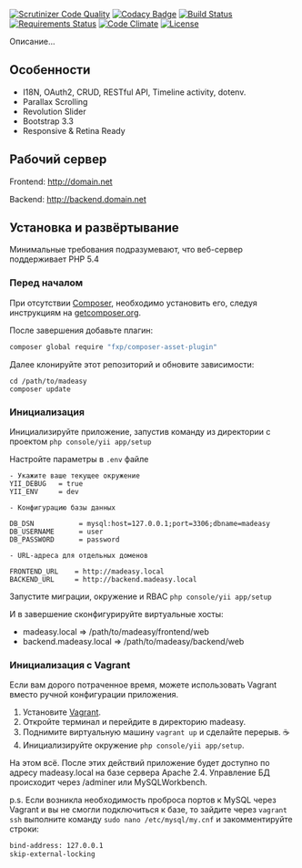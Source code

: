 [![Scrutinizer Code Quality](https://scrutinizer-ci.com/g/Exoticness/madeasy/badges/quality-score.png?b=master)](https://scrutinizer-ci.com/g/Exoticness/madeasy/?branch=master) [![Codacy Badge](https://img.shields.io/badge/codacy-B-brightgreen.svg)](https://www.codacy.com/app/roof1rst/list) [![Build Status](https://scrutinizer-ci.com/g/Exoticness/madeasy/badges/build.png?b=master)](https://scrutinizer-ci.com/g/Exoticness/madeasy/build-status/master) [![Requirements Status](https://requires.io/github/Exoticness/madeasy/requirements.svg?branch=master)](https://requires.io/github/Exoticness/madeasy/requirements/?branch=master) [![Code Climate](https://img.shields.io/codeclimate/github/kabisaict/flow.svg)]() [![License](https://img.shields.io/badge/licence-GPLv3-brightgreen.svg?style=flat)]()

Описание...


Особенности
--------
- I18N, OAuth2, CRUD, RESTful API, Timeline activity, dotenv.
- Parallax Scrolling
- Revolution Slider
- Bootstrap 3.3
- Responsive & Retina Ready

Рабочий сервер
----
Frontend:
http://domain.net

Backend:
http://backend.domain.net

Установка и развёртывание
------------

Минимальные требования подразумевают, что веб-сервер поддерживает PHP 5.4

### Перед началом
При отсутствии [Composer](http://getcomposer.org/), необходимо установить его, следуя инструкциям на [getcomposer.org](http://getcomposer.org/doc/00-intro.md#installation-nix).

После завершения добавьте плагин:
```bash
composer global require "fxp/composer-asset-plugin"
```

Далее клонируйте этот репозиторий и обновите зависимости:
```
cd /path/to/madeasy
composer update
```

### Инициализация

Инициализируйте приложение, запустив команду из директории с проектом
```php console/yii app/setup```

Настройте параметры в `.env` файле
	

	- Укажите ваше текущее окружение
	YII_DEBUG   = true
	YII_ENV     = dev
	
	- Конфигурацию базы данных
	
	DB_DSN           = mysql:host=127.0.0.1;port=3306;dbname=madeasy
	DB_USERNAME      = user
	DB_PASSWORD      = password
	
	- URL-адреса для отдельных доменов

	FRONTEND_URL    = http://madeasy.local
	BACKEND_URL     = http://backend.madeasy.local


Запустите миграции, окружение и RBAC
```php console/yii app/setup```

И в завершение сконфигурируйте виртуальные хосты:
- madeasy.local => /path/to/madeasy/frontend/web
- backend.madeasy.local => /path/to/madeasy/backend/web

### Инициализация c Vagrant
Если вам дорого потраченное время, можете использовать Vagrant вместо ручной конфигурации приложения.

1. Установите [Vagrant](https://www.vagrantup.com/).
2. Откройте терминал и перейдите в директорию madeasy.
3. Поднимите виртуальную машину ```vagrant up``` и сделайте перерыв. :coffee:
4. Инициализируйте окружение ```php console/yii app/setup```.

На этом всё. После этих действий приложение будет доступно по адресу madeasy.local на базе сервера Apache 2.4. Управление БД происходит через /adminer или MySQLWorkbench.

p.s. Если возникла необходимость проброса портов к MySQL через Vagrant и вы не смогли подключиться к базе, то зайдите через ```vagrant ssh``` выполните команду ```sudo nano /etc/mysql/my.cnf``` и закомментируйте строки:
```bash
bind-address: 127.0.0.1
skip-external-locking
```
